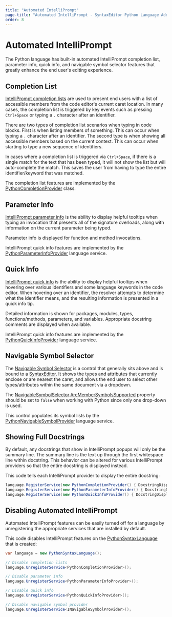 ```yaml
---
title: "Automated IntelliPrompt"
page-title: "Automated IntelliPrompt - SyntaxEditor Python Language Add-on"
order: 8
---
```

# Automated IntelliPrompt

The Python language has built-in automated IntelliPrompt completion list, parameter info, quick info, and navigable symbol selector features that greatly enhance the end user's editing experience.

## Completion List

[IntelliPrompt completion lists](../../user-interface/intelliprompt/completion-list.md) are used to present end users with a list of accessible members from the code editor's current caret location.  In many cases, the completion list is triggered by key events such as pressing `Ctrl+Space` or typing a `.` character after an identifier.

There are two types of completion list scenarios when typing in code blocks.  First is when listing members of something.  This can occur when typing a `.` character after an identifier.  The second type is when showing all accessible members based on the current context.  This can occur when starting to type a new sequence of identifiers.

In cases where a completion list is triggered via `Ctrl+Space`, if there is a single match for the text that has been typed, it will not show the list but will auto-complete the match.  This saves the user from having to type the entire identifier/keyword that was matched.

The completion list features are implemented by the [PythonCompletionProvider](xref:ActiproSoftware.Text.Languages.Python.Implementation.PythonCompletionProvider) class.

## Parameter Info

[IntelliPrompt parameter info](../../user-interface/intelliprompt/parameter-info.md) is the ability to display helpful tooltips when typing an invocation that presents all of the signature overloads, along with information on the current parameter being typed.

Parameter info is displayed for function and method invocations.

IntelliPrompt quick info features are implemented by the [PythonParameterInfoProvider](xref:ActiproSoftware.Text.Languages.Python.Implementation.PythonParameterInfoProvider) language service.

## Quick Info

[IntelliPrompt quick info](../../user-interface/intelliprompt/quick-info.md) is the ability to display helpful tooltips when hovering over various identifiers and some language keywords in the code editor.  When hovering over an identifier, the resolver attempts to determine what the identifier means, and the resulting information is presented in a quick info tip.

Detailed information is shown for packages, modules, types, functions/methods, parameters, and variables.  Appropriate docstring comments are displayed when available.

IntelliPrompt quick info features are implemented by the [PythonQuickInfoProvider](xref:ActiproSoftware.Text.Languages.Python.Implementation.PythonQuickInfoProvider) language service.

## Navigable Symbol Selector

The [Navigable Symbol Selector](../../user-interface/intelliprompt/navigable-symbol-selector.md) is a control that generally sits above and is bound to a [SyntaxEditor](xref:ActiproSoftware.UI.WinForms.Controls.SyntaxEditor.SyntaxEditor).  It shows the types and attributes that currently enclose or are nearest the caret, and allows the end user to select other types/attributes within the same document via a dropdown.

The [NavigableSymbolSelector](xref:ActiproSoftware.UI.WinForms.Controls.SyntaxEditor.NavigableSymbolSelector).[AreMemberSymbolsSupported](xref:ActiproSoftware.UI.WinForms.Controls.SyntaxEditor.NavigableSymbolSelector.AreMemberSymbolsSupported) property should be set to `false` when working with Python since only one drop-down is used.

This control populates its symbol lists by the [PythonNavigableSymbolProvider](xref:ActiproSoftware.Text.Languages.Python.Implementation.PythonNavigableSymbolProvider) language service.

## Showing Full Docstrings

By default, any docstrings that show in IntelliPrompt popups will only be the summary line.  The summary line is the text up through the first whitespace line within docstring.  This behavior can be altered for various IntelliPrompt providers so that the entire docstring is displayed instead.

This code tells each IntelliPrompt provider to display the entire docstring:

```csharp
language.RegisterService(new PythonCompletionProvider() { DocstringDisplayMode = PythonDocstringDisplayMode.All });
language.RegisterService(new PythonParameterInfoProvider() { DocstringDisplayMode = PythonDocstringDisplayMode.All });
language.RegisterService(new PythonQuickInfoProvider() { DocstringDisplayMode = PythonDocstringDisplayMode.All });
```

## Disabling Automated IntelliPrompt

Automated IntelliPrompt features can be easily turned off for a language by unregistering the appropriate services that are installed by default.

This code disables IntelliPrompt features on the [PythonSyntaxLanguage](xref:ActiproSoftware.Text.Languages.Python.Implementation.PythonSyntaxLanguage) that is created:

```csharp
var language = new PythonSyntaxLanguage();

// Disable completion lists
language.UnregisterService<PythonCompletionProvider>();

// Disable parameter info
language.UnregisterService<PythonParameterInfoProvider>();

// Disable quick info
language.UnregisterService<PythonQuickInfoProvider>();

// Disable navigable symbol provider
language.UnregisterService<INavigableSymbolProvider>();
```
